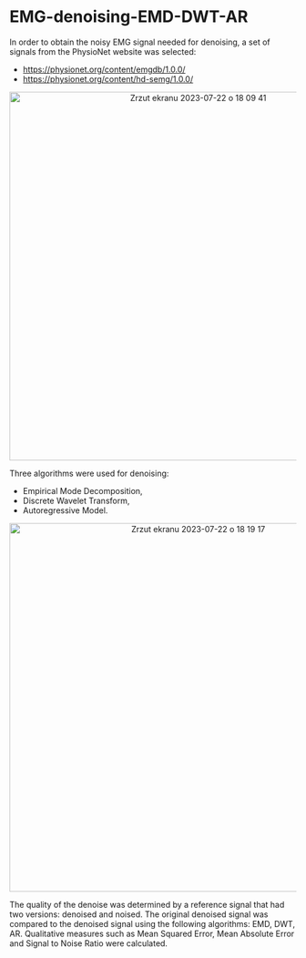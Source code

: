 # EMG-denoising-EMD-DWT-AR
In order to obtain the noisy EMG signal needed for denoising, a set of signals from the PhysioNet website was selected:
- https://physionet.org/content/emgdb/1.0.0/
- https://physionet.org/content/hd-semg/1.0.0/

<p align="center">
    <img width="647" alt="Zrzut ekranu 2023-07-22 o 18 09 41" src="https://github.com/PatrykSpierewka/Electromyography-denoising-EMD-DWT-AR/assets/101202344/8c30211a-4670-4e41-9909-6a66efa29b66">
</p>

Three algorithms were used for denoising:
- Empirical Mode Decomposition,
- Discrete Wavelet Transform,
- Autoregressive Model.


<p align="center">
    <img width="647" alt="Zrzut ekranu 2023-07-22 o 18 19 17" src="https://github.com/PatrykSpierewka/Electromyography-denoising-EMD-DWT-AR/assets/101202344/a28b8df9-26fb-4723-a5a8-93ca7dbd9598">
</p>

The quality of the denoise was determined by a reference signal that had two versions: denoised and noised. The original denoised signal was compared to the denoised signal using the following algorithms: EMD, DWT, AR. Qualitative measures such as Mean Squared Error, Mean Absolute Error and Signal to Noise Ratio were calculated.
